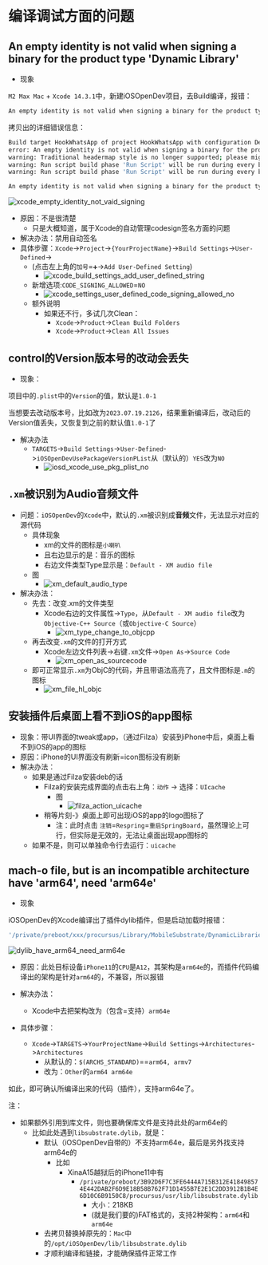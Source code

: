 # 编译调试方面的问题

## An empty identity is not valid when signing a binary for the product type 'Dynamic Library'

* 现象

`M2 Max Mac` + `Xcode 14.3.1`中，新建iOSOpenDev项目，去Build编译，报错：

```bash
An empty identity is not valid when signing a binary for the product type 'Dynamic Library'
```

拷贝出的详细错误信息：

```bash
Build target HookWhatsApp of project HookWhatsApp with configuration Debug
error: An empty identity is not valid when signing a binary for the product type 'Dynamic Library'. (in target 'HookWhatsApp' from project 'HookWhatsApp')
warning: Traditional headermap style is no longer supported; please migrate to using separate headermaps and set 'ALWAYS_SEARCH_USER_PATHS' to NO. (in target 'HookWhatsApp' from project 'HookWhatsApp')
warning: Run script build phase 'Run Script' will be run during every build because it does not specify any outputs. To address this warning, either add output dependencies to the script phase, or configure it to run in every build by unchecking "Based on dependency analysis" in the script phase. (in target 'HookWhatsApp' from project 'HookWhatsApp')
warning: Run script build phase 'Run Script' will be run during every build because it does not specify any outputs. To address this warning, either add output dependencies to the script phase, or configure it to run in every build by unchecking "Based on dependency analysis" in the script phase. (in target 'HookWhatsApp' from project 'HookWhatsApp')

An empty identity is not valid when signing a binary for the product type 'Dynamic Library'.
```

![xcode_empty_identity_not_vaid_signing](../assets/img/xcode_empty_identity_not_vaid_signing.png)

* 原因：不是很清楚
  * 只是大概知道，属于Xcode的自动管理codesign签名方面的问题
* 解决办法：禁用自动签名
* 具体步骤：`Xcode`->`Project`->`{YourProjectName}`->`Build Settings`->`User-Defined`->
  * (点击左上角的`加号`=`➕`->`Add User-Defined Setting`)
    * ![xcode_build_settings_add_user_defined_string](../assets/img/xcode_build_settings_add_user_defined_string.png)
  * 新增选项:`CODE_SIGNING_ALLOWED`=`NO`
    * ![xcode_settings_user_defined_code_signing_allowed_no](../assets/img/xcode_settings_user_defined_code_signing_allowed_no.png)
  * 额外说明
    * 如果还不行，多试几次Clean：
      * `Xcode`->`Product`->`Clean Build Folders`
      * `Xcode`->`Product`->`Clean All Issues`

## control的Version版本号的改动会丢失

* 现象：

项目中的`.plist`中的`Version`的值，默认是`1.0-1`

当想要去改动版本号，比如改为`2023.07.19.2126`，结果重新编译后，改动后的Version值丢失，又恢复到之前的默认值`1.0-1`了

* 解决办法
  * `TARGETS`->`Build Settings`->`User-Defined`->`iOSOpenDevUsePackageVersionPList`从（默认的）`YES`改为`NO`
    * ![iosd_xcode_use_pkg_plist_no](../assets/img/iosd_xcode_use_pkg_plist_no.png)

## `.xm`被识别为Audio音频文件

* 问题：`iOSOpenDev`的`Xcode`中，默认的`.xm`被识别成**音频**文件，无法显示对应的源代码
  * 具体现象
    * xm的文件的图标是`小喇叭`
    * 且右边显示的是：音乐的图标
    * 右边文件类型Type显示是：`Default - XM audio file`
  * 图
    * ![xm_default_audio_type](../assets/img/xm_default_audio_type.png)
* 解决办法：
  * 先去：改变.xm的文件类型
    * Xcode右边的文件属性->`Type`，从`Default - XM audio file`改为`Objective-C++ Source`（或`Objective-C Source`）
      * ![xm_type_change_to_objcpp](../assets/img/xm_type_change_to_objcpp.png)
  * 再去改变`.xm`的文件的打开方式
    * Xcode左边文件列表->右键`.xm`文件->`Open As`->`Source Code`
      * ![xm_open_as_sourcecode](../assets/img/xm_open_as_sourcecode.png)
  * 即可正常显示`.xm`为ObjC的代码，并且带语法高亮了，且文件图标是`.m`的图标
    * ![xm_file_hl_objc](../assets/img/xm_file_hl_objc.png)

## 安装插件后桌面上看不到iOS的app图标

* 现象：带UI界面的tweak或app，（通过Filza）安装到iPhone中后，桌面上看不到iOS的app的图标
* 原因：iPhone的UI界面没有刷新=icon图标没有刷新
* 解决办法：
  * 如果是通过Filza安装deb的话
    * Filza的安装完成界面的点击右上角：`动作` -> 选择：`UIcache`
      * 图
        * ![filza_action_uicache](../assets/img/filza_action_uicache.png)
    * 稍等片刻-》桌面上即可出现iOS的app的logo图标了
      * 注：此时点击 `注销`=`Respring`=`重启SpringBoard`，虽然理论上可行，但实际是无效的，无法让桌面出现app图标的
  * 如果不是，则可以单独命令行去运行：`uicache`

## mach-o file, but is an incompatible architecture have 'arm64', need 'arm64e'

* 现象

iOSOpenDev的Xcode编译出了插件dylib插件，但是启动加载时报错：

```bash
'/private/preboot/xxx/procursus/Library/MobileSubstrate/DynamicLibraries/jailAppleAccount.dylib' (mach-o file, but is an incompatible architecture (have 'arm64', need 'arm64e'))
```

![dylib_have_arm64_need_arm64e](../assets/img/dylib_have_arm64_need_arm64e.png)

* 原因：此处目标设备`iPhone11`的`CPU`是`A12`，其架构是`arm64e`的，而插件代码编译出的架构是针对`arm64`的，不兼容，所以报错

* 解决办法：
  * Xcode中去把架构改为（包含=支持）`arm64e`
* 具体步骤：
  * `Xcode`->`TARGETS`->`YourProjectName`->`Build Settings`->`Architectures`->`Architectures`
    * 从默认的：`$(ARCHS_STANDARD)`==`arm64, armv7`
    * 改为：`Other`的`arm64 arm64e`

如此，即可确认所编译出来的代码（插件），支持arm64e了。

注：

* 如果额外引用到库文件，则也要确保库文件是支持此处的arm64e的
  * 比如此处遇到`libsubstrate.dylib`，就是：
    * 默认（iOSOpenDev自带的）不支持arm64e，最后是另外找支持arm64e的
      * 比如
        * XinaA15越狱后的iPhone11中有
          * `/private/preboot/3B92D6F7C3FE6444A715B312E418498574E442DAB2F6D9E18B58B762F71D1455B7E2E1C2DD3912B1B4E6D10C6B9150C8/procursus/usr/lib/libsubstrate.dylib`
            * 大小：218KB
            * (就是我们要的)FAT格式的，支持2种架构：`arm64`和`arm64e`
    * 去拷贝替换掉原先的：`Mac`中的`/opt/iOSOpenDev/lib/libsubstrate.dylib`
    * 才顺利编译和链接，才能确保插件正常工作
